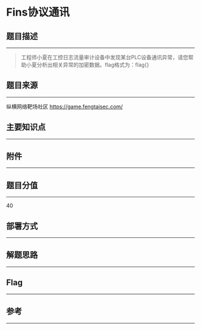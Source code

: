 # Fins协议通讯

## 题目描述
---
> 工程师小夏在工控日志流量审计设备中发现某台PLC设备通讯异常，请您帮助小夏分析出相关异常的加密数据。flag格式为：flag{}

## 题目来源
---
纵横网络靶场社区 https://game.fengtaisec.com/

## 主要知识点
---


## 附件
---


## 题目分值
---
40

## 部署方式
---


## 解题思路
---


## Flag
---


## 参考
---
